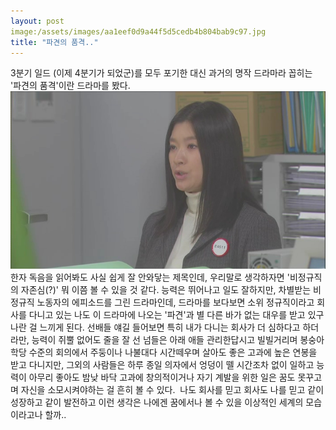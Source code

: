 ```yaml
---
layout: post
image:/assets/images/aa1eef0d9a44f5d5cedb4b804bab9c97.jpg
title: "파견의 품격.."
---
```


3분기 일드 (이제 4분기가 되었군)를 모두 포기한 대신 과거의 명작 드라마라 꼽히는 '파견의 품격'이란 드라마를 봤다.
![image](/assets/images/aa1eef0d9a44f5d5cedb4b804bab9c97.jpg)
한자 독음을 읽어봐도 사실 쉽게 잘 안와닿는 제목인데, 우리말로 생각하자면 '비정규직의 자존심(?)' 뭐 이쯤 볼 수 있을 것 같다.
능력은 뛰어나고 일도 잘하지만, 차별받는 비정규직 노동자의 에피소드를 그린 드라마인데, 드라마를 보다보면 소위 정규직이라고 회사를 다니고 있는 나도 이 드라마에 나오는 '파견'과 별 다른 바가 없는 대우를 받고 있구나란 걸 느끼게 된다.
선배들 얘길 들어보면 특히 내가 다니는 회사가 더 심하다고 하더라만, 능력이 쥐뿔 없어도 줄을 잘 선 넘들은 아래 애들 관리한답시고 빌빌거리며 봉숭아학당 수준의 회의에서 주둥이나 나불대다 시간떼우며 살아도 좋은 고과에 높은 연봉을 받고 다니지만, 그외의 사람들은 하루 종일 의자에서 엉덩이 뗄 시간조차 없이 일하고 능력이 아무리 좋아도 밤낮 바닥 고과에 창의적이거나 자기 계발을 위한 일은 꿈도 못꾸고며 자신을 소모시켜야하는 걸 흔히 볼 수 있다. 
나도 회사를 믿고 회사도 나를 믿고 같이 성장하고 같이 발전하고 이런 생각은 나에겐 꿈에서나 볼 수 있을 이상적인 세계의 모습이라고나 할까..

